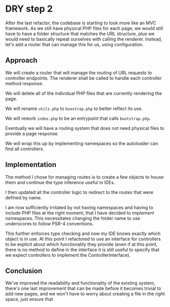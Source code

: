 # DRY step 2

After the last refactor, the codebase is starting to look more like an MVC
framework. As we still have physical PHP files for each page, we would still
have to have a folder structure that matches the URL structure, plus we 
would need to basically repeat ourselves with calling the renderer. Instead,
let's add a router that can manage this for us, using configuration.

## Approach

We will create a router that will manage the routing of URL requests to
controller endpoints. The renderer shall be called to handle each controller
method response.

We will delete all of the individual PHP files that are currently rendering
the page.

We will rename `utils.php` to `boostrap.php` to better reflect its use.

We will rework `index.php` to be an entrypoint that calls `bootstrap.php`.

Eventually we will have a routing system that does not need physical files
to provide a page response.

We will wrap this up by implementing namespaces so the autoloader can find
all controllers.

## Implementation

The method I chose for managing routes is to create a few objects to house
them and continue the type inference useful in IDEs.

I then updated all the controller logic to redirect to the routes that were
defined by name.

I am now sufficiently irritated by not having namespaces and having to
include PHP files at the right moment, that I have decided to implement
namespaces. This necessitates changing the folder name to use underscores
to follow PSR-4 conventions.

This further enforces type checking and now my IDE knows exactly which
object is in use. At this point I refactored to use an interface
for controllers to be explicit about which functionality they provide
(even if at this point, there is no method to define in the interface
it is still useful to specify that we expect controllers to implement
the ControllerInterface).

## Conclusion

We've improved the readability and functionality of the existing
system, there's one last improvement that can be made before
it becomes trivial to add new pages, and we won't have to worry
about creating a file in the right space, just ensure that
